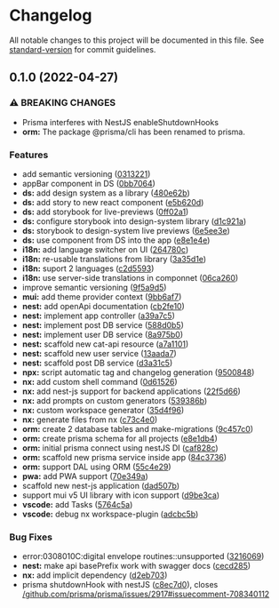 # Changelog

All notable changes to this project will be documented in this file. See [standard-version](https://github.com/conventional-changelog/standard-version) for commit guidelines.

## 0.1.0 (2022-04-27)


### ⚠ BREAKING CHANGES

* Prisma interferes with NestJS enableShutdownHooks
* **orm:** The package @prisma/cli has been renamed to prisma.

### Features

* add semantic versioning ([0313221](https://github.com/avimehenwal/nx-next-pwa-i18n-platform/commit/03132211a461f815014654bc9f6a2cc0a72fbe71))
* appBar component in DS ([0bb7064](https://github.com/avimehenwal/nx-next-pwa-i18n-platform/commit/0bb706481d04fbaca17e2d2d8feb69d171adf371))
* **ds:** add design system as a library ([480e62b](https://github.com/avimehenwal/nx-next-pwa-i18n-platform/commit/480e62b7a383ac9296d97834f06afb62d5ffd185))
* **ds:** add story to new react component ([e5b620d](https://github.com/avimehenwal/nx-next-pwa-i18n-platform/commit/e5b620d67eedbe50c0bb70663b3be10c05be5d27))
* **ds:** add storybook for live-previews ([0ff02a1](https://github.com/avimehenwal/nx-next-pwa-i18n-platform/commit/0ff02a1334709666bf8a1e95e95eafde7440841e))
* **ds:** configure storybook into design-system library ([d1c921a](https://github.com/avimehenwal/nx-next-pwa-i18n-platform/commit/d1c921ae991ca89adc92af07d3e4d0dd7df1fa4c))
* **ds:** storybook to design-system live previews ([6e5ee3e](https://github.com/avimehenwal/nx-next-pwa-i18n-platform/commit/6e5ee3e68b310013eca941d833a00456d09136b4))
* **ds:** use component from DS into the app ([e8e1e4e](https://github.com/avimehenwal/nx-next-pwa-i18n-platform/commit/e8e1e4edeb69af7da1bb8275505289e31fa03c44))
* **i18n:** add language switcher on UI ([264780c](https://github.com/avimehenwal/nx-next-pwa-i18n-platform/commit/264780c8cb3c5ebce0527584065ef6c38a0eecbc))
* **i18n:** re-usable translations from library ([3a35d1e](https://github.com/avimehenwal/nx-next-pwa-i18n-platform/commit/3a35d1efece152822b25f682b07edaf40728c26c))
* **i18n:** suport 2 languages ([c2d5593](https://github.com/avimehenwal/nx-next-pwa-i18n-platform/commit/c2d5593d5cb9d040567b648fd26aa35e9f61a451))
* **i18n:** use server-side translations in componnet ([06ca260](https://github.com/avimehenwal/nx-next-pwa-i18n-platform/commit/06ca260f1f712e5de4c094713af5383b4ebd2ddd))
* improve semantic versioning ([9f5a9d5](https://github.com/avimehenwal/nx-next-pwa-i18n-platform/commit/9f5a9d5929ee9bd14e8ee87adafb48603aae0d17))
* **mui:** add theme provider context ([9bb6af7](https://github.com/avimehenwal/nx-next-pwa-i18n-platform/commit/9bb6af76b293c6d45e6b6e1145cb994dfa286a47))
* **nest:** add openApi documentation ([cb2fe10](https://github.com/avimehenwal/nx-next-pwa-i18n-platform/commit/cb2fe104120f5f83f55a6bd698ed2c782bd80dce))
* **nest:** implement app controller ([a39a7c5](https://github.com/avimehenwal/nx-next-pwa-i18n-platform/commit/a39a7c5a68f4492ab966fdfe11185c7439fe5d86))
* **nest:** implement post DB service ([588d0b5](https://github.com/avimehenwal/nx-next-pwa-i18n-platform/commit/588d0b517066ffed43ae43e251962873b9c52c2e))
* **nest:** implement user DB service ([8a975b0](https://github.com/avimehenwal/nx-next-pwa-i18n-platform/commit/8a975b090cea2b2ddc86111c504fe6fb88e05cad))
* **nest:** scaffold new cat-api resource ([a7a1101](https://github.com/avimehenwal/nx-next-pwa-i18n-platform/commit/a7a1101f4775045ecbdd74a56110c811f6b51838))
* **nest:** scaffold new user service ([13aada7](https://github.com/avimehenwal/nx-next-pwa-i18n-platform/commit/13aada7f1204f01f16cfa90d067611fca88adc14))
* **nest:** scaffold post DB service ([d3a31c5](https://github.com/avimehenwal/nx-next-pwa-i18n-platform/commit/d3a31c5bb6b2f374f9c111a61faca5dcd5c62f65))
* **npx:** script automatic tag and changelog generation ([9500848](https://github.com/avimehenwal/nx-next-pwa-i18n-platform/commit/9500848916decf1c664802401e47c1578887804e))
* **nx:** add custom shell command ([0d61526](https://github.com/avimehenwal/nx-next-pwa-i18n-platform/commit/0d615261003f295c3d24cd8335ead62da948699b))
* **nx:** add nest-js support for backend applications ([22f5d66](https://github.com/avimehenwal/nx-next-pwa-i18n-platform/commit/22f5d666c9c0d142c5c0001f001cc100d634a6e8))
* **nx:** add prompts on custom generators ([539386b](https://github.com/avimehenwal/nx-next-pwa-i18n-platform/commit/539386b55eb4a2635644a232388ef67e08e3f8fe))
* **nx:** custom workspace generator ([35d4f96](https://github.com/avimehenwal/nx-next-pwa-i18n-platform/commit/35d4f961f809ab2c3ca856a0166eb879e10136a0))
* **nx:** generate files from nx ([c73c4e0](https://github.com/avimehenwal/nx-next-pwa-i18n-platform/commit/c73c4e0a8277c59a9f774f6a941b6507b346e337))
* **orm:** create 2 database tables and make-migrations ([9c457c0](https://github.com/avimehenwal/nx-next-pwa-i18n-platform/commit/9c457c031f0c3eead02ba7269e372ea797055abc))
* **orm:** create prisma schema for all projects ([e8e1db4](https://github.com/avimehenwal/nx-next-pwa-i18n-platform/commit/e8e1db40b7d1a01fb5bda1eb3ab9da22910ce6aa))
* **orm:** initial prisma connect using nestJS DI ([caf828c](https://github.com/avimehenwal/nx-next-pwa-i18n-platform/commit/caf828cb94d368a42de1cc64c1bea5d8276a93b1))
* **orm:** scaffold new prisma service inside app ([84c3736](https://github.com/avimehenwal/nx-next-pwa-i18n-platform/commit/84c3736d83015baec461a925afd81c7048d56fc6))
* **orm:** support DAL using ORM ([55c4e29](https://github.com/avimehenwal/nx-next-pwa-i18n-platform/commit/55c4e29366ebb9bec0d0684874126cb1299a90d2))
* **pwa:** add PWA support ([70e349a](https://github.com/avimehenwal/nx-next-pwa-i18n-platform/commit/70e349a976098de5b5a4a8aae91574c4a151a006))
* scaffold new nest-js application ([dad507b](https://github.com/avimehenwal/nx-next-pwa-i18n-platform/commit/dad507b4b1c57eeb9534a05c7c10ef09f24c1d4a))
* support mui v5 UI library with icon support ([d9be3ca](https://github.com/avimehenwal/nx-next-pwa-i18n-platform/commit/d9be3cafffe7b7c99ec5e64caed14e3a652fb363))
* **vscode:** add Tasks ([5764c5a](https://github.com/avimehenwal/nx-next-pwa-i18n-platform/commit/5764c5a884bb1f135627d21e54ea262edfcef754))
* **vscode:** debug nx workspace-plugin ([adcbc5b](https://github.com/avimehenwal/nx-next-pwa-i18n-platform/commit/adcbc5bc11fe7cd2de7d49506728d2dd5a993997))


### Bug Fixes

* error:0308010C:digital envelope routines::unsupported ([3216069](https://github.com/avimehenwal/nx-next-pwa-i18n-platform/commit/3216069420f2db2e5e19041b75a4978d99b73c7f))
* **nest:** make api basePrefix work with swagger docs ([cecd285](https://github.com/avimehenwal/nx-next-pwa-i18n-platform/commit/cecd2852fc2740e4a515d38cc67ce8d02a6b8473))
* **nx:** add implicit dependency ([d2eb703](https://github.com/avimehenwal/nx-next-pwa-i18n-platform/commit/d2eb70325938e6525a37767c2342154cbe340ea5))
* prisma shutdownHook with nestJS ([c8ec7d0](https://github.com/avimehenwal/nx-next-pwa-i18n-platform/commit/c8ec7d0b3ec8900b8658569c31542df17ed615cd)), closes [/github.com/prisma/prisma/issues/2917#issuecomment-708340112](https://github.com/avimehenwal//github.com/prisma/prisma/issues/2917/issues/issuecomment-708340112)
